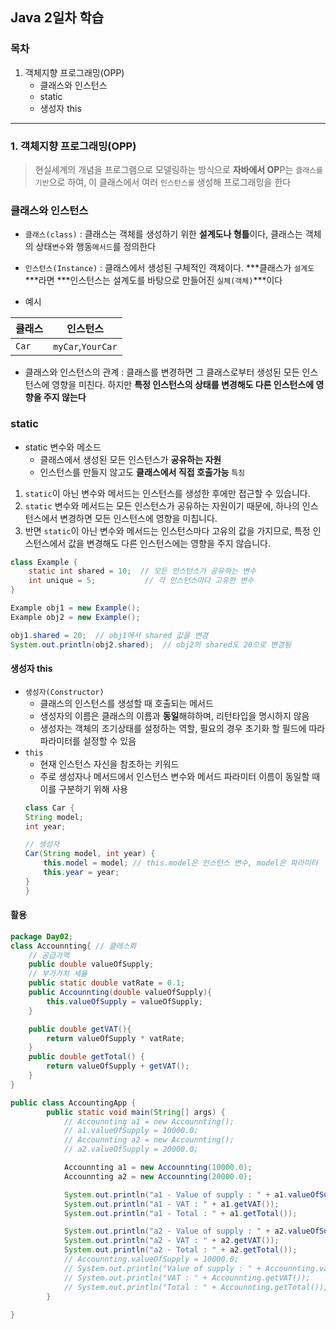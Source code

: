 ## Java 2일차 학습

### 목차
1. 객체지향 프로그래밍(OPP)
    - 클래스와 인스턴스
    - static
    - 생성자 this

----

### 1. 객체지향 프로그래밍(OPP)
> 현실세계의 개념을 프로그램으로 모델링하는 방식으로 **자바에서 OP**P는 `클래스를 기반`으로 하여, 이 클래스에서 여러 `인스턴스를` 생성해 프로그래밍을 한다

### 클래스와 인스턴스
- `클래스(class)` : 클래스는 객체를 생성하기 위한 **설계도나 형틀**이다, 클래스는 객체의 상태`변수`와 행동`메서드`를 정의한다
- `인스턴스(Instance)` : 클래스에서 생성된 구체적인 객체이다. ***클래스가 `설계도`***라면 ***인스턴스는 설계도를 바탕으로 만들어진 `실체(객체)`***이다

- 예시 

|클래스|인스턴스|
|----|------|
|`Car`|`myCar`,`YourCar`|

- 클래스와 인스턴스의 관계 : 클래스를 변경하면 그 클래스로부터 생성된 모든 인스턴스에 영향을 미친다. 하지만 **특정 인스턴스의 상태를 변경해도 다른 인스턴스에 영향을 주지 않는다**

### static
- static 변수와 메소드 
    - 클래스에서 생성된 모든 인스턴스가 **공유하는 자원**
    - 인스턴스를 만들지 않고도 **클래스에서 직접 호출가능**
`특징`
1. `static`이 아닌 변수와 메서드는 인스턴스를 생성한 후에만 접근할 수 있습니다.
2. `static` 변수와 메서드는 모든 인스턴스가 공유하는 자원이기 때문에, 하나의 인스턴스에서 변경하면 모든 인스턴스에 영향을 미칩니다.
3. 반면 `static`이 아닌 변수와 메서드는 인스턴스마다 고유의 값을 가지므로, 특정 인스턴스에서 값을 변경해도 다른 인스턴스에는 영향을 주지 않습니다.
```java
class Example {
    static int shared = 10;  // 모든 인스턴스가 공유하는 변수
    int unique = 5;           // 각 인스턴스마다 고유한 변수
}

Example obj1 = new Example();
Example obj2 = new Example();

obj1.shared = 20;  // obj1에서 shared 값을 변경
System.out.println(obj2.shared);  // obj2의 shared도 20으로 변경됨
```


#### 생성자 this
- `생성자(Constructor)`
    -  클래스의 인스턴스를 생성할 때 호출되는 메서드
    - 생성자의 이름은 클래스의 이름과 **동일**해햐하며, 리턴타입을 명시하지 않음
    - 생성자는 객체의 조기상태를 설정하는 역할, 필요의 경우 초기화 할 필드에 따라 파라미터를 설정할 수 있음
- `this`
    - 현재 인스턴스 자신을 참조하는 키워드
    - 주로 생성자나 메서드에서 인스턴스 변수와 메서드 파라미터 이름이 동일할 때 이를 구분하기 위해 사용
    ```java
    class Car {
    String model;
    int year;

    // 생성자
    Car(String model, int year) {
        this.model = model; // this.model은 인스턴스 변수, model은 파라미터
        this.year = year;
    }
    }
    ```


#### 활용
```java
package Day02;
class Accounnting{ // 클래스화
    // 공급가액
    public double valueOfSupply;
    // 부가가치 세율
    public static double vatRate = 0.1;
    public Accounnting(double valueOfSupply){
        this.valueOfSupply = valueOfSupply;
    }

    public double getVAT(){
        return valueOfSupply * vatRate;
    }
    public double getTotal() {
        return valueOfSupply + getVAT();
    }
}

public class AccountingApp {
        public static void main(String[] args) {
            // Accounnting a1 = new Accounnting();
            // a1.valueOfSupply = 10000.0;
            // Accounnting a2 = new Accounnting();
            // a2.valueOfSupply = 20000.0;

            Accounnting a1 = new Accounnting(10000.0);
            Accounnting a2 = new Accounnting(20000.0);

            System.out.println("a1 - Value of supply : " + a1.valueOfSupply);
            System.out.println("a1 - VAT : " + a1.getVAT());
            System.out.println("a1 - Total : " + a1.getTotal());

            System.out.println("a2 - Value of supply : " + a2.valueOfSupply);
            System.out.println("a2 - VAT : " + a2.getVAT());
            System.out.println("a2 - Total : " + a2.getTotal());
            // Accounnting.valueOfSupply = 10000.0;
            // System.out.println("Value of supply : " + Accounnting.valueOfSupply);
            // System.out.println("VAT : " + Accounnting.getVAT());
            // System.out.println("Total : " + Accounnting.getTotal());
        }
   
}
```